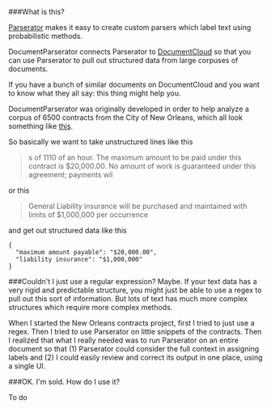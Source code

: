 ###What is this?

[Parserator](http://www.github.com/datamade/parserator) makes it easy to create custom parsers which label text using probabilistic methods. 

DocumentParserator connects Parserator to [DocumentCloud](http://www.documentcloud.org) so that you can use Parserator to pull out structured data from large corpuses of documents. 

If you have a bunch of similar documents on DocumentCloud and you want to know what they all say: this thing might help you.

DocumentParserator was originally developed in order to help analyze a corpus of 6500 contracts from the City of New Orleans, which all look something like [this](https://www.documentcloud.org/documents/1873385-dawn-e-boudoin-ccr-inc-court-reporting-services.html).

So basically we want to take unstructured lines like this

> s of 1110 of an hour. The maximum amount to be paid under this contract is $20,000.00. No amount of  work is guaranteed under this agreement; payments wil

or this

> General Liability insurance will be purchased and maintained with limits of $1,000,000 per occurrence 

and get out structured data like this

    {
      "maximum amount payable": "$20,000.00",
      "liability insurance": "$1,000,000"
    }


###Couldn't I just use a regular expression?
Maybe. If your text data has a very rigid and predictable structure, you might just be able to use a regex to pull out this sort of information. But lots of text has much more complex structures which require more complex methods. 

When I started the New Orleans contracts project, first I tried to just use a regex. Then I tried to use Parserator on little snippets of the contracts. Then I realized that what I really needed was to run Parserator on an entire document so that (1) Parserator could consider the full context in assigning labels and (2) I could easily review and correct its output in one place, using a single UI. 

###OK. I'm sold. How do I use it? 

To do
